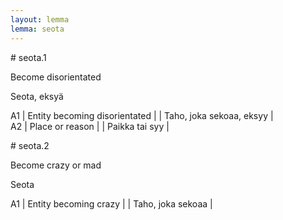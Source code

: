 ```yaml
---
layout: lemma
lemma: seota
---
```


<div class="sense">
# <span class="sensename">seota.1</span>

<span class="description">Become disorientated</span>

<span class="description">Seota, eksyä</span>

A1 | Entity becoming disorientated |   | Taho, joka sekoaa, eksyy |  
A2 | Place or reason |   | Paikka tai syy |  

</div>

<div class="sense">
# <span class="sensename">seota.2</span>

<span class="description">Become crazy or mad</span>

<span class="description">Seota</span>

A1 | Entity becoming crazy |   | Taho, joka sekoaa |  

</div>

